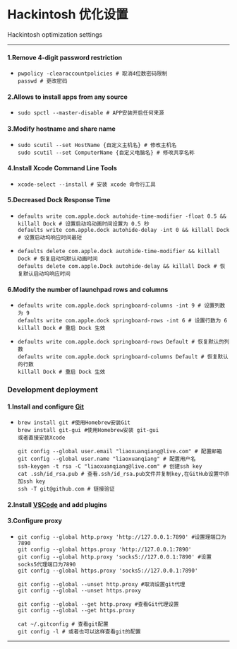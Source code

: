 # Hackintosh 优化设置

Hackintosh optimization settings

------



#### 1.Remove 4-digit password restriction

- ```
  pwpolicy -clearaccountpolicies # 取消4位数密码限制 
  passwd # 更改密码
  ```

#### 2.Allows to install apps from any source

- ```
  sudo spctl --master-disable # APP安装开启任何来源
  ```

#### 3.Modify hostname and share name

- ```
  sudo scutil --set HostName {自定义主机名} # 修改主机名
  sudo scutil --set ComputerName {自定义电脑名} # 修改共享名称
  ```

#### 4.Install Xcode Command Line Tools

- ```
  xcode-select --install # 安装 xcode 命令行工具
  ```

#### 5.Decreased Dock Response Time

- ```
  defaults write com.apple.dock autohide-time-modifier -float 0.5 && killall Dock # 设置启动坞动画时间设置为 0.5 秒
  defaults write com.apple.dock autohide-delay -int 0 && killall Dock # 设置启动坞响应时间最短
  ```

- ```
  defaults delete com.apple.dock autohide-time-modifier && killall Dock # 恢复启动坞默认动画时间
  defaults delete com.apple.Dock autohide-delay && killall Dock # 恢复默认启动坞响应时间
  ```

#### 6.Modify the number of launchpad rows and columns

- ```
  defaults write com.apple.dock springboard-columns -int 9 # 设置列数为 9
  defaults write com.apple.dock springboard-rows -int 6 # 设置行数为 6
  killall Dock # 重启 Dock 生效
  ```

- ```
  defaults write com.apple.dock springboard-rows Default # 恢复默认的列数
  defaults write com.apple.dock springboard-columns Default # 恢复默认的行数
  killall Dock # 重启 Dock 生效
  ```

### Development deployment

#### 1.Install and configure [Git](https://git-scm.com/download/mac)

- ```
  brew install git #使用Homebrew安装Git
  brew install git-gui #使用Homebrew安装 git-gui
  或者直接安装Xcode
  
  git config --global user.email "liaoxuanqiang@live.com" # 配置邮箱
  git config --global user.name "liaoxuanqiang" # 配置用户名
  ssh-keygen -t rsa -C "liaoxuanqiang@live.com" # 创建ssh key
  cat .ssh/id_rsa.pub # 查看.ssh/id_rsa.pub文件并复制key,在GitHub设置中添加ssh key
  ssh -T git@github.com # 链接验证
  ```

#### 2.Install [VSCode](https://code.visualstudio.com/) and add plugins

#### 3.Configure proxy

- ```
  git config --global http.proxy 'http://127.0.0.1:7890' #设置理端口为7890
  git config --global https.proxy 'http://127.0.0.1:7890'
  git config --global http.proxy 'socks5://127.0.0.1:7890' #设置socks5代理端口为7890
  git config --global https.proxy 'socks5://127.0.0.1:7890'
  
  git config --global --unset http.proxy #取消设置git代理
  git config --global --unset https.proxy
  
  git config --global --get http.proxy #查看Git代理设置
  git config --global --get https.proxy
  
  cat ~/.gitconfig # 查看git配置
  git config -l # 或者也可以这样查看git的配置
  ```

------

## 
